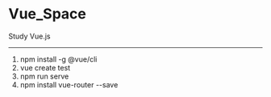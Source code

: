 # Vue_Space
Study Vue.js

--- 

1. npm install -g @vue/cli
2. vue create test
3. npm run serve
4. npm install vue-router --save